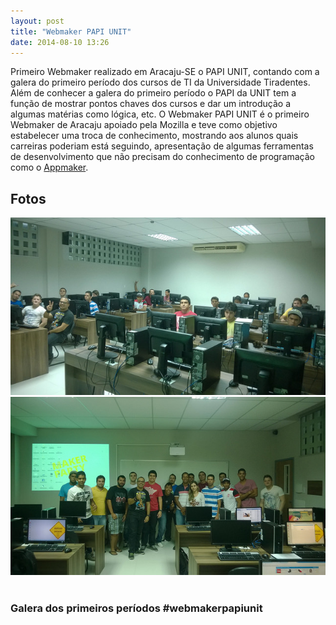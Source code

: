```yaml
---
layout: post
title: "Webmaker PAPI UNIT"
date: 2014-08-10 13:26
---
```


<p>
    Primeiro Webmaker realizado em Aracaju-SE o PAPI UNIT, contando com a galera do primeiro período dos cursos de TI da Universidade Tiradentes.

</br>
    Além de conhecer a galera do primeiro período o PAPI da UNIT tem a função de mostrar pontos chaves dos cursos e dar um introdução a algumas matérias como lógica, etc. O Webmaker PAPI UNIT é o primeiro Webmaker de Aracaju apoiado pela Mozilla e teve como objetivo estabelecer uma troca de conhecimento, mostrando aos alunos quais carreiras poderiam está seguindo, apresentação de algumas ferramentas de desenvolvimento que não precisam do conhecimento de programação como o <a href="https://apps.webmaker.org/designer">Appmaker</a>.
</p>
</hr>
<h2>Fotos</h2>
<div>
<img src="/public/img/talk_webmaker_1.jpg" alt="webmaker papi unit">
<img src="/public/img/talk_webmaker_2.jpg" alt="webmaker papi unit">
</div>
</br>
<h3>Galera dos primeiros períodos #webmakerpapiunit</h3>
